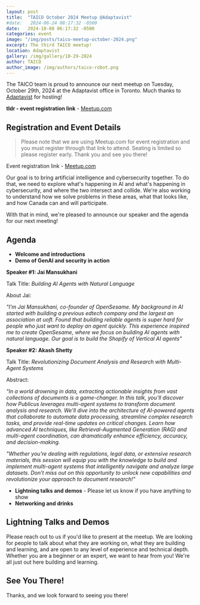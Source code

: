```yaml
---
layout: post
title:  "TAICO October 2024 Meetup @Adaptavist"
#date:   2024-06-24 08:17:32 -0500
date:   2024-10-08 06:17:32 -0500
categories: event
image: "/img/posts/taico-meetup-october-2024.png"
excerpt: The third TAICO meetup!
location: Adaptavist
gallery: /img/gallery/10-29-2024
author: TAICO
author_image: /img/authors/taico-robot.png
---
```


The TAICO team is proud to announce our next meetup on Tuesday, October 29th, 2024 at the Adaptavist office in Toronto. Much thanks to [Adaptavist](https://www.adaptavist.com/) for hosting!

**tldr - event registration link** - [Meetup.com](https://www.meetup.com/taico-toronto-artificial-intelligence-and-cybersecurity-org/events/303899252/?eventOrigin=group_events_list)

## Registration and Event Details

>Please note that we are using Meetup.com for event registration and you must register through that link to attend. Seating is limited so please register early. Thank you and see you there!

Event registration link - [Meetup.com](https://www.meetup.com/taico-toronto-artificial-intelligence-and-cybersecurity-org/events/303899252/?eventOrigin=group_events_list)

Our goal is to bring artificial intelligence and cybersecurity together. To do that, we need to explore what's happening in AI and what's happening in cybersecurity, and where the two intersect and collide. We're also working to understand how we solve problems in these areas, what that looks like, and how Canada can and will participate.

With that in mind, we're pleased to announce our speaker and the agenda for our next meeting!

## Agenda

*  **Welcome and introductions**
*  **Demo of GenAI and security in action**

**Speaker #1: Jai Mansukhani**

Talk Title: *Building AI Agents with Natural Language*

About Jai:

*"I’m Jai Mansukhani, co-founder of OpenSesame. My background in AI started with building a previous edtech company and the largest an association at uoft. Found that building reliable agents is super hard for people who just want to deploy an agent quickly. This experience inspired me to create OpenSesame, where we focus on building AI agents with natural language. Our goal is to build the Shopify of Vertical AI agents"*

**Speaker #2: Akash Shetty**

Talk Title: *Revolutionizing Document Analysis and Research with Multi-Agent Systems*

Abstract:

*"In a world drowning in data, extracting actionable insights from vast collections of documents is a game-changer. In this talk, you’ll discover how Publicus leverages multi-agent systems to transform document analysis and research. We’ll dive into the architecture of AI-powered agents that collaborate to automate data processing, streamline complex research tasks, and provide real-time updates on critical changes. Learn how advanced AI techniques, like Retrieval-Augmented Generation (RAG) and multi-agent coordination, can dramatically enhance efficiency, accuracy, and decision-making.*

*"Whether you’re dealing with regulations, legal data, or extensive research materials, this session will equip you with the knowledge to build and implement multi-agent systems that intelligently navigate and analyze large datasets. Don’t miss out on this opportunity to unlock new capabilities and revolutionize your approach to document research!"*


*  **Lightning talks and demos** - Please let us know if you have anything to show
*  **Networking and drinks**

## Lightning Talks and Demos

Please reach out to us if you'd like to present at the meetup. We are looking for people to talk about what they are working on, what they are building and learning, and are open to any level of experience and technical depth. Whether you are a beginner or an expert, we want to hear from you! We're all just out here building and learning.

## See You There!

Thanks, and we look forward to seeing you there!
